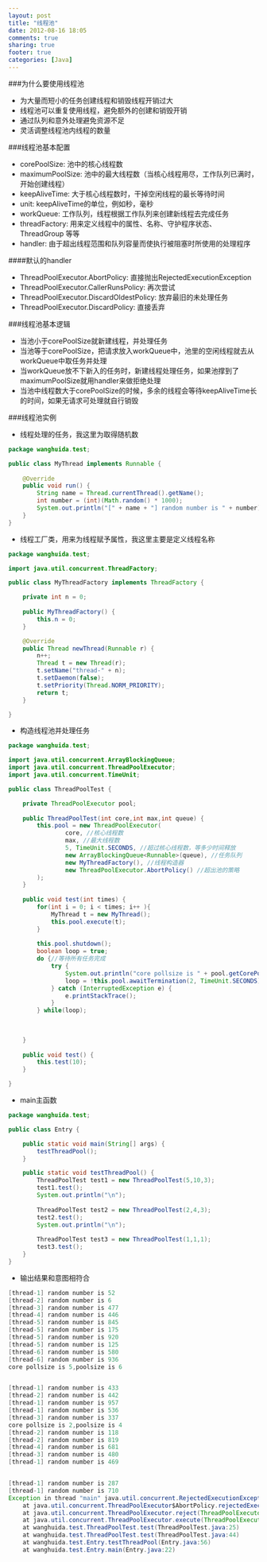 ```yaml
---
layout: post
title: "线程池"
date: 2012-08-16 18:05
comments: true
sharing: true
footer: true
categories: [Java]
---
```



###为什么要使用线程池
+ 为大量而短小的任务创建线程和销毁线程开销过大
+ 线程池可以重复使用线程，避免额外的创建和销毁开销
+ 通过队列和意外处理避免资源不足
+ 灵活调整线程池内线程的数量

###线程池基本配置
+ corePoolSize: 池中的核心线程数
+ maximumPoolSize: 池中的最大线程数（当核心线程用尽，工作队列已满时，开始创建线程） 
+ keepAliveTime: 大于核心线程数时，干掉空闲线程的最长等待时间
+ unit: keepAliveTime的单位，例如秒，毫秒
+ workQueue: 工作队列，线程根据工作队列来创建新线程去完成任务
+ threadFactory: 用来定义线程中的属性、名称、守护程序状态、ThreadGroup 等等
+ handler: 由于超出线程范围和队列容量而使执行被阻塞时所使用的处理程序

####默认的handler
+ ThreadPoolExecutor.AbortPolicy: 直接抛出RejectedExecutionException
+ ThreadPoolExecutor.CallerRunsPolicy: 再次尝试
+ ThreadPoolExecutor.DiscardOldestPolicy: 放弃最旧的未处理任务
+ ThreadPoolExecutor.DiscardPolicy: 直接丢弃

###线程池基本逻辑
+ 当池小于corePoolSize就新建线程，并处理任务
+ 当池等于corePoolSize，把请求放入workQueue中，池里的空闲线程就去从workQueue中取任务并处理
+ 当workQueue放不下新入的任务时，新建线程处理任务，如果池撑到了maximumPoolSize就用handler来做拒绝处理
+ 当池中线程数大于corePoolSize的时候，多余的线程会等待keepAliveTime长的时间，如果无请求可处理就自行销毁

<!-- More -->

###线程池实例
+ 线程处理的任务，我这里为取得随机数

```java
package wanghuida.test;

public class MyThread implements Runnable {
    
    @Override
    public void run() {
        String name = Thread.currentThread().getName();
        int number = (int)(Math.random() * 1000);
        System.out.println("[" + name + "] random number is " + number);
    }
}
```

+ 线程工厂类，用来为线程赋予属性，我这里主要是定义线程名称 

```java
package wanghuida.test;

import java.util.concurrent.ThreadFactory;

public class MyThreadFactory implements ThreadFactory {

    private int n = 0;
    
    public MyThreadFactory() {
        this.n = 0;
    }

    @Override
    public Thread newThread(Runnable r) {
        n++;
        Thread t = new Thread(r);
        t.setName("thread-" + n);
        t.setDaemon(false);
        t.setPriority(Thread.NORM_PRIORITY);
        return t;
    }

}
```

+ 构造线程池并处理任务

```java
package wanghuida.test;

import java.util.concurrent.ArrayBlockingQueue;
import java.util.concurrent.ThreadPoolExecutor;
import java.util.concurrent.TimeUnit;

public class ThreadPoolTest {

    private ThreadPoolExecutor pool;
    
    public ThreadPoolTest(int core,int max,int queue) {
        this.pool = new ThreadPoolExecutor(
                core, //核心线程数
                max, //最大线程数
                5, TimeUnit.SECONDS, //超过核心线程数，等多少时间释放 
                new ArrayBlockingQueue<Runnable>(queue), //任务队列
                new MyThreadFactory(), //线程构造器
                new ThreadPoolExecutor.AbortPolicy() //超出池的策略  
        );
    }
    
    public void test(int times) {
        for(int i = 0; i < times; i++ ){
            MyThread t = new MyThread();
            this.pool.execute(t);
        }
        
        this.pool.shutdown();
        boolean loop = true;
        do {//等待所有任务完成     
            try {
                System.out.println("core pollsize is " + pool.getCorePoolSize() + ",poolsize is " + pool.getPoolSize());
                loop = !this.pool.awaitTermination(2, TimeUnit.SECONDS);
            } catch (InterruptedException e) {
                e.printStackTrace();
            }  
        } while(loop);  
        
        
        
    }
    
    public void test() {
        this.test(10);
    }

}
```

+ main主函数

```java
package wanghuida.test;

public class Entry {

    public static void main(String[] args) {
        testThreadPool();
    }

    public static void testThreadPool() {
        ThreadPoolTest test1 = new ThreadPoolTest(5,10,3);
        test1.test();
        System.out.println("\n");
        
        ThreadPoolTest test2 = new ThreadPoolTest(2,4,3);
        test2.test();
        System.out.println("\n");
        
        ThreadPoolTest test3 = new ThreadPoolTest(1,1,1);
        test3.test();
    }
}
```

+ 输出结果和意图相符合

```java
[thread-1] random number is 52
[thread-2] random number is 6
[thread-3] random number is 477
[thread-4] random number is 446
[thread-5] random number is 845
[thread-5] random number is 175
[thread-5] random number is 920
[thread-5] random number is 125
[thread-6] random number is 580
[thread-6] random number is 936
core pollsize is 5,poolsize is 6


[thread-1] random number is 433
[thread-2] random number is 442
[thread-1] random number is 957
[thread-1] random number is 536
[thread-3] random number is 337
core pollsize is 2,poolsize is 4
[thread-2] random number is 118
[thread-2] random number is 819
[thread-4] random number is 681
[thread-3] random number is 480
[thread-1] random number is 469


[thread-1] random number is 287
[thread-1] random number is 710
Exception in thread "main" java.util.concurrent.RejectedExecutionException
    at java.util.concurrent.ThreadPoolExecutor$AbortPolicy.rejectedExecution(ThreadPoolExecutor.java:1768)
    at java.util.concurrent.ThreadPoolExecutor.reject(ThreadPoolExecutor.java:767)
    at java.util.concurrent.ThreadPoolExecutor.execute(ThreadPoolExecutor.java:658)
    at wanghuida.test.ThreadPoolTest.test(ThreadPoolTest.java:25)
    at wanghuida.test.ThreadPoolTest.test(ThreadPoolTest.java:44)
    at wanghuida.test.Entry.testThreadPool(Entry.java:56)
    at wanghuida.test.Entry.main(Entry.java:22)

```
